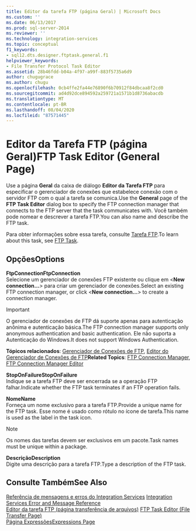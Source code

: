 ```yaml
---
title: Editor da tarefa FTP (página Geral) | Microsoft Docs
ms.custom: ''
ms.date: 06/13/2017
ms.prod: sql-server-2014
ms.reviewer: ''
ms.technology: integration-services
ms.topic: conceptual
f1_keywords:
- sql12.dts.designer.ftptask.general.f1
helpviewer_keywords:
- File Transfer Protocol Task Editor
ms.assetid: 28b46fdd-b04a-4f97-a99f-883f5735a6d9
author: chugugrace
ms.author: chugu
ms.openlocfilehash: 0cb4ffe2fa44e76890f6b70912f84dbcaa8f2cd0
ms.sourcegitcommit: ad4d92dce894592a259721a1571b1d8736abacdb
ms.translationtype: MT
ms.contentlocale: pt-BR
ms.lasthandoff: 08/04/2020
ms.locfileid: "87571445"
---
```

# <a name="ftp-task-editor-general-page"></a><span data-ttu-id="a47a0-102">Editor da Tarefa FTP (página Geral)</span><span class="sxs-lookup"><span data-stu-id="a47a0-102">FTP Task Editor (General Page)</span></span>
  <span data-ttu-id="a47a0-103">Use a página **Geral** da caixa de diálogo **Editor da Tarefa FTP** para especificar o gerenciador de conexões que estabelece conexão com o servidor FTP com o qual a tarefa se comunica.</span><span class="sxs-lookup"><span data-stu-id="a47a0-103">Use the **General** page of the **FTP Task Editor** dialog box to specify the FTP connection manager that connects to the FTP server that the task communicates with.</span></span> <span data-ttu-id="a47a0-104">Você também pode nomear e descrever a tarefa FTP.</span><span class="sxs-lookup"><span data-stu-id="a47a0-104">You can also name and describe the FTP task.</span></span>  
  
 <span data-ttu-id="a47a0-105">Para obter informações sobre essa tarefa, consulte [Tarefa FTP](control-flow/ftp-task.md).</span><span class="sxs-lookup"><span data-stu-id="a47a0-105">To learn about this task, see [FTP Task](control-flow/ftp-task.md).</span></span>  
  
## <a name="options"></a><span data-ttu-id="a47a0-106">Opções</span><span class="sxs-lookup"><span data-stu-id="a47a0-106">Options</span></span>  
 <span data-ttu-id="a47a0-107">**FtpConnection**</span><span class="sxs-lookup"><span data-stu-id="a47a0-107">**FtpConnection**</span></span>  
 <span data-ttu-id="a47a0-108">Selecione um gerenciador de conexões FTP existente ou clique em \<**New connection...**> para criar um gerenciador de conexões.</span><span class="sxs-lookup"><span data-stu-id="a47a0-108">Select an existing FTP connection manager, or click \<**New connection...**> to create a connection manager.</span></span>  
  
> [!IMPORTANT]  
>  <span data-ttu-id="a47a0-109">O gerenciador de conexões de FTP dá suporte apenas para autenticação anônima e autenticação básica.</span><span class="sxs-lookup"><span data-stu-id="a47a0-109">The FTP connection manager supports only anonymous authentication and basic authentication.</span></span> <span data-ttu-id="a47a0-110">Ele não suporta a Autenticação do Windows.</span><span class="sxs-lookup"><span data-stu-id="a47a0-110">It does not support Windows Authentication.</span></span>  
  
 <span data-ttu-id="a47a0-111">**Tópicos relacionados**: [Gerenciador de Conexões de FTP](connection-manager/ftp-connection-manager.md), [Editor do Gerenciador de Conexões de FTP](../../2014/integration-services/ftp-connection-manager-editor.md)</span><span class="sxs-lookup"><span data-stu-id="a47a0-111">**Related Topics**: [FTP Connection Manager](connection-manager/ftp-connection-manager.md), [FTP Connection Manager Editor](../../2014/integration-services/ftp-connection-manager-editor.md)</span></span>  
  
 <span data-ttu-id="a47a0-112">**StopOnFailure**</span><span class="sxs-lookup"><span data-stu-id="a47a0-112">**StopOnFailure**</span></span>  
 <span data-ttu-id="a47a0-113">Indique se a tarefa FTP deve ser encerrada se a operação FTP falhar.</span><span class="sxs-lookup"><span data-stu-id="a47a0-113">Indicate whether the FTP task terminates if an FTP operation fails.</span></span>  
  
 <span data-ttu-id="a47a0-114">**Nome**</span><span class="sxs-lookup"><span data-stu-id="a47a0-114">**Name**</span></span>  
 <span data-ttu-id="a47a0-115">Forneça um nome exclusivo para a tarefa FTP.</span><span class="sxs-lookup"><span data-stu-id="a47a0-115">Provide a unique name for the FTP task.</span></span> <span data-ttu-id="a47a0-116">Esse nome é usado como rótulo no ícone de tarefa.</span><span class="sxs-lookup"><span data-stu-id="a47a0-116">This name is used as the label in the task icon.</span></span>  
  
> [!NOTE]  
>  <span data-ttu-id="a47a0-117">Os nomes das tarefas devem ser exclusivos em um pacote.</span><span class="sxs-lookup"><span data-stu-id="a47a0-117">Task names must be unique within a package.</span></span>  
  
 <span data-ttu-id="a47a0-118">**Descrição**</span><span class="sxs-lookup"><span data-stu-id="a47a0-118">**Description**</span></span>  
 <span data-ttu-id="a47a0-119">Digite uma descrição para a tarefa FTP.</span><span class="sxs-lookup"><span data-stu-id="a47a0-119">Type a description of the FTP task.</span></span>  
  
## <a name="see-also"></a><span data-ttu-id="a47a0-120">Consulte Também</span><span class="sxs-lookup"><span data-stu-id="a47a0-120">See Also</span></span>  
 <span data-ttu-id="a47a0-121">[Referência de mensagens e erros do Integration Services](../../2014/integration-services/integration-services-error-and-message-reference.md) </span><span class="sxs-lookup"><span data-stu-id="a47a0-121">[Integration Services Error and Message Reference](../../2014/integration-services/integration-services-error-and-message-reference.md) </span></span>  
 <span data-ttu-id="a47a0-122">[Editor da tarefa FTP &#40;página transferência de arquivos&#41;](../../2014/integration-services/ftp-task-editor-file-transfer-page.md) </span><span class="sxs-lookup"><span data-stu-id="a47a0-122">[FTP Task Editor &#40;File Transfer Page&#41;](../../2014/integration-services/ftp-task-editor-file-transfer-page.md) </span></span>  
 [<span data-ttu-id="a47a0-123">Página Expressões</span><span class="sxs-lookup"><span data-stu-id="a47a0-123">Expressions Page</span></span>](expressions/expressions-page.md)  
  
  
